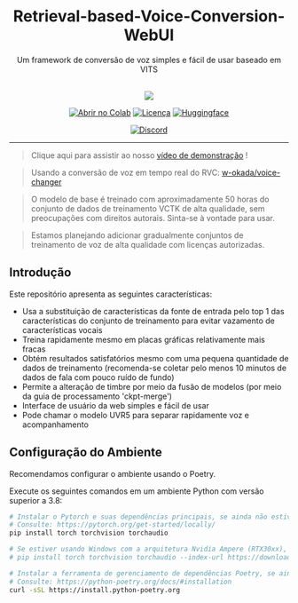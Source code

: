 <div align="center">

<h1>Retrieval-based-Voice-Conversion-WebUI</h1>
Um framework de conversão de voz simples e fácil de usar baseado em VITS<br><br>

<img src="https://counter.seku.su/cmoe?name=rvc&theme=r34" /><br>

[![Abrir no Colab](https://img.shields.io/badge/Colab-F9AB00?style=for-the-badge&logo=googlecolab&color=525252)](https://colab.research.google.com/drive/1b0HAsVZO0AKptwrwjajP2_-fYJotoJNq?usp=sharing)
[![Licença](https://img.shields.io/github/license/toticavalcanti/Retrieval-based-Voice-Conversion-WebUI?style=for-the-badge)](https://github.com/toticavalcanti/Retrieval-based-Voice-Conversion-WebUI/blob/main/LICENSE.txt)
[![Huggingface](https://img.shields.io/badge/🤗%20-Spaces-yellow.svg?style=for-the-badge)](https://huggingface.co/toticavalcanti/VoiceConversionWebUI/tree/main/)

[![Discord](https://img.shields.io/badge/RVC%20Developers-Discord-7289DA?style=for-the-badge&logo=discord&logoColor=white)](https://discord.gg/HcsmBBGyVk)

</div>

------


> Clique aqui para assistir ao nosso [vídeo de demonstração](https://www.bilibili.com/video/BV1pm4y1z7Gm/) !

> Usando a conversão de voz em tempo real do RVC: [w-okada/voice-changer](https://github.com/w-okada/voice-changer)

> O modelo de base é treinado com aproximadamente 50 horas do conjunto de dados de treinamento VCTK de alta qualidade, sem preocupações com direitos autorais. Sinta-se à vontade para usar.

> Estamos planejando adicionar gradualmente conjuntos de treinamento de voz de alta qualidade com licenças autorizadas.

## Introdução
Este repositório apresenta as seguintes características:
+ Usa a substituição de características da fonte de entrada pelo top 1 das características do conjunto de treinamento para evitar vazamento de características vocais
+ Treina rapidamente mesmo em placas gráficas relativamente mais fracas
+ Obtém resultados satisfatórios mesmo com uma pequena quantidade de dados de treinamento (recomenda-se coletar pelo menos 10 minutos de dados de fala com pouco ruído de fundo)
+ Permite a alteração de timbre por meio da fusão de modelos (por meio da guia de processamento 'ckpt-merge')
+ Interface de usuário da web simples e fácil de usar
+ Pode chamar o modelo UVR5 para separar rapidamente voz e acompanhamento

## Configuração do Ambiente
Recomendamos configurar o ambiente usando o Poetry.

Execute os seguintes comandos em um ambiente Python com versão superior a 3.8:
```bash
# Instalar o Pytorch e suas dependências principais, se ainda não estiverem instalados
# Consulte: https://pytorch.org/get-started/locally/
pip install torch torchvision torchaudio

# Se estiver usando Windows com a arquitetura Nvidia Ampere (RTX30xx), pode ser necessário especificar a versão CUDA correspondente ao Pytorch de acordo com a experiência em #21
# pip install torch torchvision torchaudio --index-url https://download.pytorch.org/whl/cu117

# Instalar a ferramenta de gerenciamento de dependências Poetry, se ainda não estiver instalada
# Consulte: https://python-poetry.org/docs/#installation
curl -sSL https://install.python-poetry.org